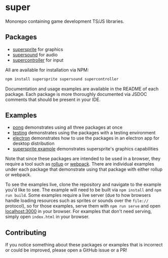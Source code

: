 # super

Monorepo containing game development TS/JS libraries.

## Packages

- [supersprite](supersprite) for graphics
- [supersound](supersound) for audio
- [supercontroller](supercontroller) for input

All are available for installation via NPM:

```bash
npm install supersprite supersound supercontroller
```

Documentation and usage examples are available in the README of each package. Each package is more thoroughly documented via JSDOC comments that should be present in your IDE.

## Examples

- [pong](examples/pong) demonstrates using all three packages at once
- [testing](examples/testing) demonstrates using the packages with a testing environment
- [electron](examples/electron) demonstrates how to use the packages in an electron app for desktop distribution
- [supersprite example](supersprite/examples/rollup) demonstrates supersprite's graphics capabilities

Note that since these packages are intended to be used in a browser, they require a tool such as [rollup](https://rollupjs.org/guide/en/) or [webpack](https://v4.webpack.js.org/). There are individual examples under each package that demonstrate using that package with either rollup or webpack.

To see the examples live, clone the repository and navigate to the example you'd like to see. The example will need to be built via `npm install` and `npm run build`. Some examples require a live server (due to how browsers handle loading resources such as sprites or sounds over the `file://` protocol), so for those examples, serve them with `npm run serve` and open [localhost:3000](localhost:3000) in your browser. For examples that don't need serving, simply open `index.html` in your browser.

## Contributing

If you notice something about these packages or examples that is incorrect or could be improved, please open a GitHub issue or a PR!
